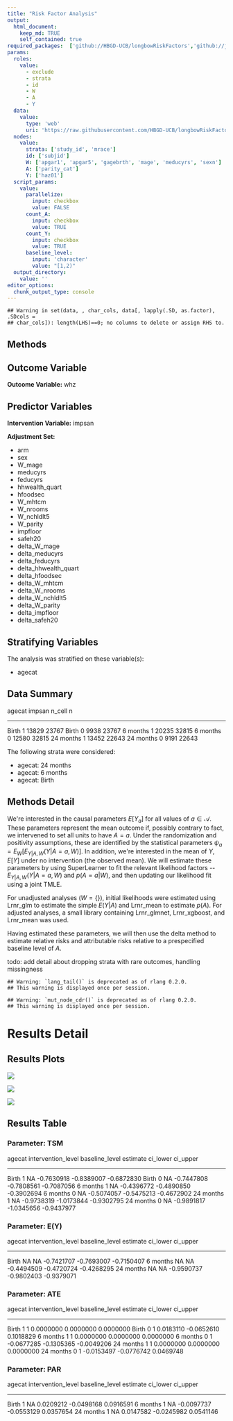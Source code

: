 ```yaml
---
title: "Risk Factor Analysis"
output: 
  html_document:
    keep_md: TRUE
    self_contained: true
required_packages:  ['github://HBGD-UCB/longbowRiskFactors','github://jeremyrcoyle/skimr@vector_types', 'github://tlverse/delayed']
params:
  roles:
    value:
      - exclude
      - strata
      - id
      - W
      - A
      - Y
  data: 
    value: 
      type: 'web'
      uri: 'https://raw.githubusercontent.com/HBGD-UCB/longbowRiskFactors/master/inst/sample_data/birthwt_data.rdata'
  nodes:
    value:
      strata: ['study_id', 'mrace']
      id: ['subjid']
      W: ['apgar1', 'apgar5', 'gagebrth', 'mage', 'meducyrs', 'sexn']
      A: ['parity_cat']
      Y: ['haz01']
  script_params:
    value:
      parallelize:
        input: checkbox
        value: FALSE
      count_A:
        input: checkbox
        value: TRUE
      count_Y:
        input: checkbox
        value: TRUE        
      baseline_level:
        input: 'character'
        value: "[1,2)"
  output_directory:
    value: ''
editor_options: 
  chunk_output_type: console
---
```







```
## Warning in set(data, , char_cols, data[, lapply(.SD, as.factor), .SDcols =
## char_cols]): length(LHS)==0; no columns to delete or assign RHS to.
```

## Methods
## Outcome Variable

**Outcome Variable:** whz

## Predictor Variables

**Intervention Variable:** impsan

**Adjustment Set:**

* arm
* sex
* W_mage
* meducyrs
* feducyrs
* hhwealth_quart
* hfoodsec
* W_mhtcm
* W_nrooms
* W_nchldlt5
* W_parity
* impfloor
* safeh20
* delta_W_mage
* delta_meducyrs
* delta_feducyrs
* delta_hhwealth_quart
* delta_hfoodsec
* delta_W_mhtcm
* delta_W_nrooms
* delta_W_nchldlt5
* delta_W_parity
* delta_impfloor
* delta_safeh20

## Stratifying Variables

The analysis was stratified on these variable(s):

* agecat

## Data Summary

agecat      impsan    n_cell       n
----------  -------  -------  ------
Birth       1          13829   23767
Birth       0           9938   23767
6 months    1          20235   32815
6 months    0          12580   32815
24 months   1          13452   22643
24 months   0           9191   22643


The following strata were considered:

* agecat: 24 months
* agecat: 6 months
* agecat: Birth



## Methods Detail

We're interested in the causal parameters $E[Y_a]$ for all values of $a \in \mathcal{A}$. These parameters represent the mean outcome if, possibly contrary to fact, we intervened to set all units to have $A=a$. Under the randomization and positivity assumptions, these are identified by the statistical parameters $\psi_a=E_W[E_{Y|A,W}(Y|A=a,W)]$.  In addition, we're interested in the mean of $Y$, $E[Y]$ under no intervention (the observed mean). We will estimate these parameters by using SuperLearner to fit the relevant likelihood factors -- $E_{Y|A,W}(Y|A=a,W)$ and $p(A=a|W)$, and then updating our likelihood fit using a joint TMLE.

For unadjusted analyses ($W=\{\}$), initial likelihoods were estimated using Lrnr_glm to estimate the simple $E(Y|A)$ and Lrnr_mean to estimate $p(A)$. For adjusted analyses, a small library containing Lrnr_glmnet, Lrnr_xgboost, and Lrnr_mean was used.

Having estimated these parameters, we will then use the delta method to estimate relative risks and attributable risks relative to a prespecified baseline level of $A$.

todo: add detail about dropping strata with rare outcomes, handling missingness



```
## Warning: `lang_tail()` is deprecated as of rlang 0.2.0.
## This warning is displayed once per session.
```

```
## Warning: `mut_node_cdr()` is deprecated as of rlang 0.2.0.
## This warning is displayed once per session.
```




# Results Detail

## Results Plots
![](/tmp/81c8244f-38d3-46e8-9d77-c3a4f727a8e9/a005ea59-b2b3-4e84-8515-d63c771774ad/REPORT_files/figure-html/plot_tsm-1.png)<!-- -->



![](/tmp/81c8244f-38d3-46e8-9d77-c3a4f727a8e9/a005ea59-b2b3-4e84-8515-d63c771774ad/REPORT_files/figure-html/plot_ate-1.png)<!-- -->



![](/tmp/81c8244f-38d3-46e8-9d77-c3a4f727a8e9/a005ea59-b2b3-4e84-8515-d63c771774ad/REPORT_files/figure-html/plot_par-1.png)<!-- -->

## Results Table

### Parameter: TSM


agecat      intervention_level   baseline_level      estimate     ci_lower     ci_upper
----------  -------------------  ---------------  -----------  -----------  -----------
Birth       1                    NA                -0.7630918   -0.8389007   -0.6872830
Birth       0                    NA                -0.7447808   -0.7808561   -0.7087056
6 months    1                    NA                -0.4396772   -0.4890850   -0.3902694
6 months    0                    NA                -0.5074057   -0.5475213   -0.4672902
24 months   1                    NA                -0.9738319   -1.0173844   -0.9302795
24 months   0                    NA                -0.9891817   -1.0345656   -0.9437977


### Parameter: E(Y)


agecat      intervention_level   baseline_level      estimate     ci_lower     ci_upper
----------  -------------------  ---------------  -----------  -----------  -----------
Birth       NA                   NA                -0.7421707   -0.7693007   -0.7150407
6 months    NA                   NA                -0.4494509   -0.4720724   -0.4268295
24 months   NA                   NA                -0.9590737   -0.9802403   -0.9379071


### Parameter: ATE


agecat      intervention_level   baseline_level      estimate     ci_lower     ci_upper
----------  -------------------  ---------------  -----------  -----------  -----------
Birth       1                    1                  0.0000000    0.0000000    0.0000000
Birth       0                    1                  0.0183110   -0.0652610    0.1018829
6 months    1                    1                  0.0000000    0.0000000    0.0000000
6 months    0                    1                 -0.0677285   -0.1305365   -0.0049206
24 months   1                    1                  0.0000000    0.0000000    0.0000000
24 months   0                    1                 -0.0153497   -0.0776742    0.0469748


### Parameter: PAR


agecat      intervention_level   baseline_level      estimate     ci_lower    ci_upper
----------  -------------------  ---------------  -----------  -----------  ----------
Birth       1                    NA                 0.0209212   -0.0498168   0.0916591
6 months    1                    NA                -0.0097737   -0.0553129   0.0357654
24 months   1                    NA                 0.0147582   -0.0245982   0.0541146

